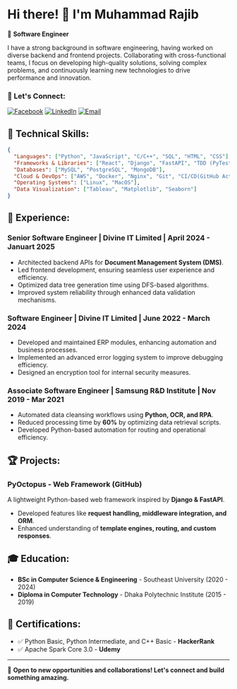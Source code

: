 <!-- <img align="right" width="400" src="https://github-readme-stats.vercel.app/api?username=muhammad-rajib&&show_icons=true&theme=tokyonight&count_private=true" alt="Muhammad Rajib Github Stats"/> -->

# **Hi there! 👋 I'm Muhammad Rajib**

🚀 **Software Engineer**

I have a strong background in software engineering, having worked on diverse backend and frontend projects. Collaborating with cross-functional teams, I focus on developing high-quality solutions, solving complex problems, and continuously learning new technologies to drive performance and innovation.

### 📢 Let's Connect:
[![Facebook](https://img.shields.io/badge/Facebook-1877F2?style=for-the-badge&logo=facebook&logoColor=white)](https://www.facebook.com/muhammadrajib8521/)
[![LinkedIn](https://img.shields.io/badge/LinkedIn-0077B5?style=for-the-badge&logo=linkedin&logoColor=white)](https://www.linkedin.com/in/muhammad-rajib-profile/)
[![Email](https://img.shields.io/badge/Gmail-D14836?style=for-the-badge&logo=gmail&logoColor=white)](mailto:rajibhossain8521@gmail.com?subject=From%20GitHub&body=Hi%20there!%20Let's%20connect.)

<!-- ## 💼 **Current Work:**
- 🔭 Working on **Enterprise ERP Software** at **Divine IT Limited**.
- 🏗️ Designing and developing scalable backend APIs.
- 🤝 Leading and mentoring teams to deliver high-quality solutions.
- 🛠️ Optimizing system performance and data processing efficiency.
-->

## 🔧 **Technical Skills:**
```json
{
  "Languages": ["Python", "JavaScript", "C/C++", "SQL", "HTML", "CSS"],
  "Frameworks & Libraries": ["React", "Django", "FastAPI", "TDD (PyTest)", "SqlAlchemy", "PySpark"],
  "Databases": ["MySQL", "PostgreSQL", "MongoDB"],
  "Cloud & DevOps": ["AWS", "Docker", "Nginx", "Git", "CI/CD(GitHub Actions)"],
  "Operating Systems": ["Linux", "MacOS"],
  "Data Visualization": ["Tableau", "Matplotlib", "Seaborn"]
}
```

## 📌 **Experience:**
### **Senior Software Engineer | Divine IT Limited | April 2024 - Januart 2025**
- Architected backend APIs for **Document Management System (DMS)**.
- Led frontend development, ensuring seamless user experience and efficiency.
- Optimized data tree generation time using DFS-based algorithms.
- Improved system reliability through enhanced data validation mechanisms.

### **Software Engineer | Divine IT Limited | June 2022 - March 2024**
- Developed and maintained ERP modules, enhancing automation and business processes.
- Implemented an advanced error logging system to improve debugging efficiency.
- Designed an encryption tool for internal security measures.

### **Associate Software Engineer | Samsung R&D Institute | Nov 2019 - Mar 2021**
- Automated data cleansing workflows using **Python, OCR, and RPA**.
- Reduced processing time by **60%** by optimizing data retrieval scripts.
- Developed Python-based automation for routing and operational efficiency.

## 🏆 **Projects:**
### **PyOctopus - Web Framework (GitHub)**
A lightweight Python-based web framework inspired by **Django & FastAPI**.
- Developed features like **request handling, middleware integration, and ORM**.
- Enhanced understanding of **template engines, routing, and custom responses**.

## 🎓 **Education:**
- **BSc in Computer Science & Engineering** - Southeast University (2020 - 2024)
- **Diploma in Computer Technology** - Dhaka Polytechnic Institute (2015 - 2019)

## 📜 **Certifications:**
- ✅ Python Basic, Python Intermediate, and C++ Basic - **HackerRank**
- ✅ Apache Spark Core 3.0 - **Udemy**

---
🚀 **Open to new opportunities and collaborations! Let's connect and build something amazing.**

